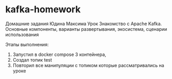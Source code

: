 # kafka-homework
Домашние задания Юдина Максима 
Урок Знакомство с Apache Kafka. Основные компоненты, варианты развертывания, экосистема, сценарии использования 

Этапы выполнения:
1. Запустил в docker compose 3 контейнера, 
2. Создал топик test
3. Повторил все манипуляции с топиком которые рассматривались на уроке